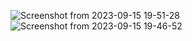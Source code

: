 
![Screenshot from 2023-09-15 19-51-28](https://github.com/minecraftdixit/EEP7120-LAB/assets/63745645/ca762c0c-3b2e-4374-9e40-ad71760f223e)
![Screenshot from 2023-09-15 19-46-52](https://github.com/minecraftdixit/EEP7120-LAB/assets/63745645/eb0e8204-68e9-4a40-bb7b-6164f416b90a)

